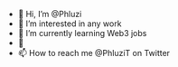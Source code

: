 - 👋 Hi, I’m @Phluzi
- 👀 I’m interested in any work
- 🌱 I’m currently learning Web3 jobs
- 💞️
- 📫 How to reach me @PhluziT on Twitter

<!---
Phluzi001/Phluzi001 is a ✨ special ✨ repository because its `README.md` (this file) appears on your GitHub profile.
You can click the Preview link to take a look at your changes.
--->
